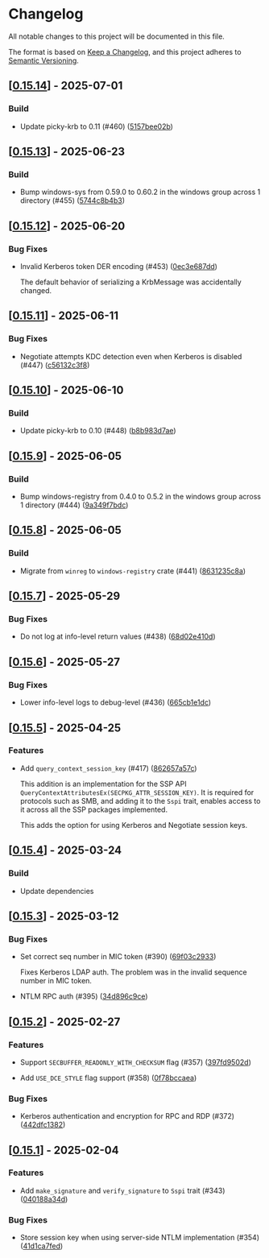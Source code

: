 # Changelog

All notable changes to this project will be documented in this file.

The format is based on [Keep a Changelog](https://keepachangelog.com/en/1.0.0/),
and this project adheres to [Semantic Versioning](https://semver.org/spec/v2.0.0.html).


## [[0.15.14](https://github.com/Devolutions/sspi-rs/compare/sspi-v0.15.13...sspi-v0.15.14)] - 2025-07-01

### <!-- 7 -->Build

- Update picky-krb to 0.11 (#460) ([5157bee02b](https://github.com/Devolutions/sspi-rs/commit/5157bee02b0383571c726801bda15f0dd9dc7934)) 



## [[0.15.13](https://github.com/Devolutions/sspi-rs/compare/sspi-v0.15.12...sspi-v0.15.13)] - 2025-06-23

### <!-- 7 -->Build

- Bump windows-sys from 0.59.0 to 0.60.2 in the windows group across 1 directory (#455) ([5744c8b4b3](https://github.com/Devolutions/sspi-rs/commit/5744c8b4b3aa5a47a2a25e9375434333de769002)) 

## [[0.15.12](https://github.com/Devolutions/sspi-rs/compare/sspi-v0.15.11...sspi-v0.15.12)] - 2025-06-20

### <!-- 4 -->Bug Fixes

- Invalid Kerberos token DER encoding (#453) ([0ec3e687dd](https://github.com/Devolutions/sspi-rs/commit/0ec3e687dd28ff95910c79b4781d538cbffb9a80)) 

  The default behavior of serializing a KrbMessage<T> was accidentally changed.

## [[0.15.11](https://github.com/Devolutions/sspi-rs/compare/sspi-v0.15.10...sspi-v0.15.11)] - 2025-06-11

### <!-- 4 -->Bug Fixes

- Negotiate attempts KDC detection even when Kerberos is disabled (#447) ([c56132c3f8](https://github.com/Devolutions/sspi-rs/commit/c56132c3f8d3b7e957e64577109158511ee3f4b8)) 

## [[0.15.10](https://github.com/Devolutions/sspi-rs/compare/sspi-v0.15.9...sspi-v0.15.10)] - 2025-06-10

### <!-- 7 -->Build

- Update picky-krb to 0.10 (#448) ([b8b983d7ae](https://github.com/Devolutions/sspi-rs/commit/b8b983d7aecb8e1c84037d157c2b932668e069b1)) 

## [[0.15.9](https://github.com/Devolutions/sspi-rs/compare/sspi-v0.15.8...sspi-v0.15.9)] - 2025-06-05

### <!-- 7 -->Build

- Bump windows-registry from 0.4.0 to 0.5.2 in the windows group across 1 directory (#444) ([9a349f7bdc](https://github.com/Devolutions/sspi-rs/commit/9a349f7bdcfe33658af27420af3dd38a88d773ab)) 

## [[0.15.8](https://github.com/Devolutions/sspi-rs/compare/sspi-v0.15.7...sspi-v0.15.8)] - 2025-06-05

### Build

- Migrate from `winreg` to `windows-registry` crate (#441) ([8631235c8a](https://github.com/Devolutions/sspi-rs/commit/8631235c8a3f93e6f4573142101a25210adb49a5)) 



## [[0.15.7](https://github.com/Devolutions/sspi-rs/compare/sspi-v0.15.6...sspi-v0.15.7)] - 2025-05-29

### <!-- 4 -->Bug Fixes

- Do not log at info-level return values (#438) ([68d02e410d](https://github.com/Devolutions/sspi-rs/commit/68d02e410dadf0278ed2a109117c71c43920ea4f)) 

## [[0.15.6](https://github.com/Devolutions/sspi-rs/compare/sspi-v0.15.5...sspi-v0.15.6)] - 2025-05-27

### <!-- 4 -->Bug Fixes

- Lower info-level logs to debug-level (#436) ([665cb1e1dc](https://github.com/Devolutions/sspi-rs/commit/665cb1e1dc148683779e65f66d1408ddaa911bea)) 

## [[0.15.5](https://github.com/Devolutions/sspi-rs/compare/sspi-v0.15.4...sspi-v0.15.5)] - 2025-04-25

### <!-- 1 -->Features

- Add `query_context_session_key` (#417) ([862657a57c](https://github.com/Devolutions/sspi-rs/commit/862657a57c781e348ef5ccafe540511b19148b44)) 

  This addition is an implementation for the SSP API
  `QueryContextAttributesEx(SECPKG_ATTR_SESSION_KEY)`. It is required for
  protocols such as SMB, and adding it to the `Sspi` trait, enables access
  to it across all the SSP packages implemented.
  
  This adds the option for using Kerberos and Negotiate session keys.

## [[0.15.4](https://github.com/Devolutions/sspi-rs/compare/sspi-v0.15.3...sspi-v0.15.4)] - 2025-03-24

### <!-- 7 -->Build

- Update dependencies

## [[0.15.3](https://github.com/Devolutions/sspi-rs/compare/sspi-v0.15.2...sspi-v0.15.3)] - 2025-03-12

### <!-- 4 -->Bug Fixes

- Set correct seq number in MIC token (#390) ([69f03c2933](https://github.com/Devolutions/sspi-rs/commit/69f03c2933c1da106b64a565a757666cd4d94bde)) 

  Fixes Kerberos LDAP auth.
  The problem was in the invalid sequence number in MIC token.

- NTLM RPC auth (#395) ([34d896c9ce](https://github.com/Devolutions/sspi-rs/commit/34d896c9cee7e0b3e0d5ee3c5002c781d9fc8fbf)) 

## [[0.15.2](https://github.com/Devolutions/sspi-rs/compare/sspi-v0.15.1...sspi-v0.15.2)] - 2025-02-27

### <!-- 1 -->Features

- Support `SECBUFFER_READONLY_WITH_CHECKSUM` flag (#357) ([397fd9502d](https://github.com/Devolutions/sspi-rs/commit/397fd9502dc315e4e8e7c4700b6e789c5e7b44c3)) 

- Add `USE_DCE_STYLE` flag support (#358) ([0f78bccaea](https://github.com/Devolutions/sspi-rs/commit/0f78bccaea7ac5620f83de68d3559f212262c789)) 

### <!-- 4 -->Bug Fixes

- Kerberos authentication and encryption for RPC and RDP (#372) ([442dfc1382](https://github.com/Devolutions/sspi-rs/commit/442dfc1382033f6f81bb4cd021cca7318cce224e)) 

## [[0.15.1](https://github.com/Devolutions/sspi-rs/compare/sspi-v0.15.0...sspi-v0.15.1)] - 2025-02-04

### <!-- 1 -->Features

- Add `make_signature` and `verify_signature` to `Sspi` trait (#343) ([040188a34d](https://github.com/Devolutions/sspi-rs/commit/040188a34d5d7b8607825b25a4eb78c25c6b57cc)) 

### <!-- 4 -->Bug Fixes

- Store session key when using server-side NTLM implementation (#354) ([41d1ca7fed](https://github.com/Devolutions/sspi-rs/commit/41d1ca7fed623759dcc9ff6f28c7558ecfa6fcbd)) 
